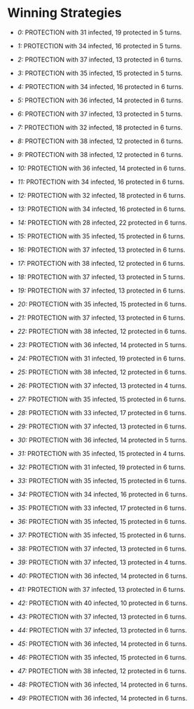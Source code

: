 # Winning Strategies

* _0:_ PROTECTION with 31 infected, 19 protected in 5 turns.


* _1:_ PROTECTION with 34 infected, 16 protected in 5 turns.


* _2:_ PROTECTION with 37 infected, 13 protected in 6 turns.


* _3:_ PROTECTION with 35 infected, 15 protected in 5 turns.


* _4:_ PROTECTION with 34 infected, 16 protected in 6 turns.


* _5:_ PROTECTION with 36 infected, 14 protected in 6 turns.


* _6:_ PROTECTION with 37 infected, 13 protected in 5 turns.


* _7:_ PROTECTION with 32 infected, 18 protected in 6 turns.


* _8:_ PROTECTION with 38 infected, 12 protected in 6 turns.


* _9:_ PROTECTION with 38 infected, 12 protected in 6 turns.


* _10:_ PROTECTION with 36 infected, 14 protected in 6 turns.


* _11:_ PROTECTION with 34 infected, 16 protected in 6 turns.


* _12:_ PROTECTION with 32 infected, 18 protected in 6 turns.


* _13:_ PROTECTION with 34 infected, 16 protected in 6 turns.


* _14:_ PROTECTION with 28 infected, 22 protected in 6 turns.


* _15:_ PROTECTION with 35 infected, 15 protected in 6 turns.


* _16:_ PROTECTION with 37 infected, 13 protected in 6 turns.


* _17:_ PROTECTION with 38 infected, 12 protected in 6 turns.


* _18:_ PROTECTION with 37 infected, 13 protected in 5 turns.


* _19:_ PROTECTION with 37 infected, 13 protected in 6 turns.


* _20:_ PROTECTION with 35 infected, 15 protected in 6 turns.


* _21:_ PROTECTION with 37 infected, 13 protected in 6 turns.


* _22:_ PROTECTION with 38 infected, 12 protected in 6 turns.


* _23:_ PROTECTION with 36 infected, 14 protected in 5 turns.


* _24:_ PROTECTION with 31 infected, 19 protected in 6 turns.


* _25:_ PROTECTION with 38 infected, 12 protected in 6 turns.


* _26:_ PROTECTION with 37 infected, 13 protected in 4 turns.


* _27:_ PROTECTION with 35 infected, 15 protected in 6 turns.


* _28:_ PROTECTION with 33 infected, 17 protected in 6 turns.


* _29:_ PROTECTION with 37 infected, 13 protected in 6 turns.


* _30:_ PROTECTION with 36 infected, 14 protected in 5 turns.


* _31:_ PROTECTION with 35 infected, 15 protected in 4 turns.


* _32:_ PROTECTION with 31 infected, 19 protected in 6 turns.


* _33:_ PROTECTION with 35 infected, 15 protected in 6 turns.


* _34:_ PROTECTION with 34 infected, 16 protected in 6 turns.


* _35:_ PROTECTION with 33 infected, 17 protected in 6 turns.


* _36:_ PROTECTION with 35 infected, 15 protected in 6 turns.


* _37:_ PROTECTION with 35 infected, 15 protected in 6 turns.


* _38:_ PROTECTION with 37 infected, 13 protected in 6 turns.


* _39:_ PROTECTION with 37 infected, 13 protected in 4 turns.


* _40:_ PROTECTION with 36 infected, 14 protected in 6 turns.


* _41:_ PROTECTION with 37 infected, 13 protected in 6 turns.


* _42:_ PROTECTION with 40 infected, 10 protected in 6 turns.


* _43:_ PROTECTION with 37 infected, 13 protected in 6 turns.


* _44:_ PROTECTION with 37 infected, 13 protected in 6 turns.


* _45:_ PROTECTION with 36 infected, 14 protected in 6 turns.


* _46:_ PROTECTION with 35 infected, 15 protected in 6 turns.


* _47:_ PROTECTION with 38 infected, 12 protected in 6 turns.


* _48:_ PROTECTION with 36 infected, 14 protected in 6 turns.


* _49:_ PROTECTION with 36 infected, 14 protected in 6 turns.


